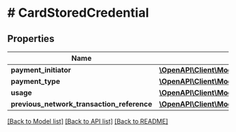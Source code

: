 # # CardStoredCredential

## Properties

Name | Type | Description | Notes
------------ | ------------- | ------------- | -------------
**payment_initiator** | [**\OpenAPI\Client\Model\PaymentInitiator**](PaymentInitiator.md) |  |
**payment_type** | [**\OpenAPI\Client\Model\StoredPaymentSourcePaymentType**](StoredPaymentSourcePaymentType.md) |  |
**usage** | [**\OpenAPI\Client\Model\StoredPaymentSourceUsageType**](StoredPaymentSourceUsageType.md) |  | [optional]
**previous_network_transaction_reference** | [**\OpenAPI\Client\Model\NetworkTransactionReference**](NetworkTransactionReference.md) |  | [optional]

[[Back to Model list]](../../README.md#models) [[Back to API list]](../../README.md#endpoints) [[Back to README]](../../README.md)
